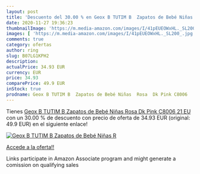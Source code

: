 ```yaml
---
layout: post
title: 'Descuento del 30.00 % en Geox B TUTIM B  Zapatos de Bebé Niñas  R'
date: 2020-11-27 19:36:23
thumbnailImage: 'https://m.media-amazon.com/images/I/41pEUEOWxHL._SL200_.jpg'
images: [ 'https://m.media-amazon.com/images/I/41pEUEOWxHL._SL200_.jpg' ]
comments: true
category: ofertas
author: ring
slug: B07LG1KPH2
description:
actualPrice: 34.93 EUR
currency: EUR
price: 34.93
comparePrice: 49.9 EUR
inStock: true
prodname: Geox B TUTIM B  Zapatos de Bebé Niñas  Rosa  Dk Pink C8006   21 EU
---
```


Tienes [Geox B TUTIM B  Zapatos de Bebé Niñas  Rosa  Dk Pink C8006   21 EU](https://www.amazon.es/dp/B07LG1KPH2/?tag=tolees-21) con un 30.00 % de descuento con precio de oferta de 34.93 EUR (original: 49.9 EUR) en el siguiente enlace!

[![Geox B TUTIM B  Zapatos de Bebé Niñas  R](https://m.media-amazon.com/images/I/41pEUEOWxHL._SL200_.jpg)](https://www.amazon.es/dp/B07LG1KPH2/?tag=tolees-21)

[Accede a la oferta!!](https://www.amazon.es/dp/B07LG1KPH2/?tag=tolees-21)

Links participate in Amazon Associate program and might generate a comission on qualifying sales


